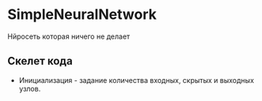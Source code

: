 # SimpleNeuralNetwork
Нйросеть которая ничего не делает

## Скелет кода
* Инициализация - задание количества входных, скрытых и выходных узлов.

